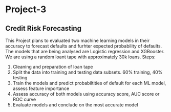 # Project-3
## Credit Risk Forecasting

This Project plans to evaluated two machine learning models in their accuracy to forecast defaults and furhter expected probability of defaults. The models that are being analysed are Logistic regression and XGBooster.
We are using a random loant tape with approximately 30k loans.
Steps:
1. Cleaning and preparation of loan tape
2. Split the data into training and testing data subsets. 60% training, 40% testing
3. Train the models and predict probabiltities of default for each ML model, assess feature importance
4. Assess accuracy of both models using accuracy score, AUC score or ROC curve
5. Evaluate models and conclude on the most accurate model
